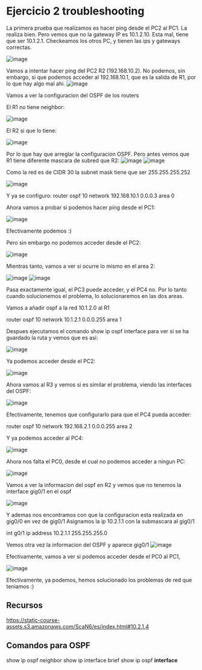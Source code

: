 # Ejercicio 2 troubleshooting

La primera prueba que realizamos es hacer ping desde el PC2 al PC1. La realiza bien.
Pero vemos que no la gateway IP es 10.1.2.10. Esta mal, tiene que ser 10.1.2.1.
Checkeamos los otros PC, y tienen las ips y gateways correctas.

![image](imagenes/ej2/PC2-GW.png)

Vamos a intentar hacer ping del PC2 R2 (192.168.10.2).
No podemos, sin embargo, si que podemos acceder al 192.168.10.1, que es la salida de R1, por lo que hay algo mal ahi.
![image](imagenes/ej2/PC2-PC2-timeout.png)

Vamos a ver la configuracion del OSPF de los routers

El R1 no tiene neighbor:

![image](imagenes/ej2/R1-No-neighbor.png)

El R2 si que lo tiene:

![image](imagenes/ej2/R2-Neighbor.png)


Por lo que hay que arreglar la configuracion OSPF.
Pero antes vemos que R1 tiene diferente mascara de subred que R2:
![image](imagenes/ej2/R1-subnet.png)
![image](imagenes/ej2/R2-subnet.png)

Como la red es de CIDR 30 la subnet mask tiene que ser 255.255.255.252

![image](imagenes/ej2/R1-subnet-success.png)

Y ya se configuro:
router ospf 10
network 192.168.10.1 0.0.0.3 area 0

Ahora vamos a probar si podemos hacer ping desde el PC1:

![image](imagenes/ej2/PC1-success-ping.png)

Efectivamente podemos :)

Pero sin embargo no podemos acceder desde el PC2:

![image](imagenes/ej2/PC2-ping-fail.png)

Mientras tanto, vamos a ver si ocurre lo mismo en el area 2:

![image](imagenes/ej2/PC3-ping-fail.png)
![image](imagenes/ej2/PC4-ping-fail.png)

Pasa exactamente igual, el PC3 puede acceder, y el PC4 no.
Por lo tanto cuando solucionemos el problema, lo solucionaremos en las dos areas.

Vamos a añadir ospf a la red 10.1.2.0 al R1

router ospf 10
network 10.1.2.1 0.0.0.255 area 1

Despues ejecutamos el comando show ip ospf interface para ver si se ha guardado la ruta y vemos que es asi:

![image](imagenes/ej2/R1-info.png)


Ya podemos acceder desde el PC2:

![image](imagenes/ej2/PC2-ping-success.png)

Ahora vamos al R3 y vemos si es similar el problema, viendo las interfaces del OSPF:

![image](imagenes/ej2/R3-ospf-interfaces.png)

Efectivamente, tenemos que configurarlo para que el PC4 pueda acceder:

router ospf 10
network 192.168.2.1 0.0.0.255 area 2

Y ya podemos acceder al PC4:

![image](imagenes/ej2/PC4-ping-success.png)


Ahora nos falta el PC0, desde el cual no podemos acceder a ningun PC:

![image](imagenes/ej2/PC4-ping-success.png)

Vamos a ver la informacion del ospf en R2 y vemos que no tenemos la interface gig0/1 en el ospf

![image](imagenes/ej2/R2-ospf-interfaces.png)

Y ademas nos encontramos con que la configuracion esta realizada en gig0/0 en vez de gig0/1
Asignamos la ip 10.2.1.1 con la submascara al gig0/1

int g0/1
ip address 10.2.1.1 255.255.255.0

Vemos otra vez la informacion del OSPF y aparece gig0/1
![image](imagenes/ej2/R2-ospf-interfaces-2.png)

Efectivamente, vamos a ver si podemos acceder desde el PC0 al PC1, 

![image](imagenes/ej2/PC0-ping-success.png)

Efectivamente, ya podemos, hemos solucionado los problemas de red que teniamos :)



## Recursos
https://static-course-assets.s3.amazonaws.com/ScaN6/es/index.html#10.2.1.4

## Comandos para OSPF
show ip ospf neighbor
show ip interface brief
show ip ospf **interface**